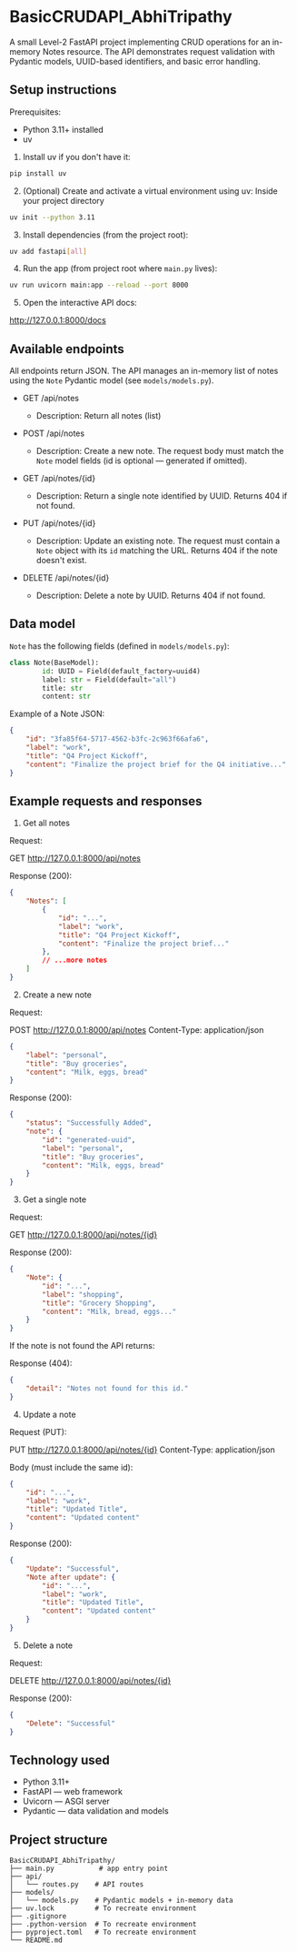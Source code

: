 # BasicCRUDAPI_AbhiTripathy

A small Level-2 FastAPI project implementing CRUD operations for an in-memory Notes resource. The API demonstrates request validation with Pydantic models, UUID-based identifiers, and basic error handling.

## Setup instructions

Prerequisites:
- Python 3.11+ installed
- uv

1. Install uv if you don't have it:
```bash
pip install uv
```
2. (Optional) Create and activate a virtual environment using uv:
Inside your project directory
```bash
uv init --python 3.11
```

3. Install dependencies (from the project root):

```bash
uv add fastapi[all]
```

4. Run the app (from project root where `main.py` lives):

```bash
uv run uvicorn main:app --reload --port 8000
```

5. Open the interactive API docs:

http://127.0.0.1:8000/docs

## Available endpoints

All endpoints return JSON. The API manages an in-memory list of notes using the `Note` Pydantic model (see `models/models.py`).

- GET /api/notes
	- Description: Return all notes (list)

- POST /api/notes
	- Description: Create a new note. The request body must match the `Note` model fields (id is optional — generated if omitted).

- GET /api/notes/{id}
	- Description: Return a single note identified by UUID. Returns 404 if not found.

- PUT /api/notes/{id}
	- Description: Update an existing note. The request must contain a `Note` object with its `id` matching the URL. Returns 404 if the note doesn't exist.

- DELETE /api/notes/{id}
	- Description: Delete a note by UUID. Returns 404 if not found.

## Data model

`Note` has the following fields (defined in `models/models.py`):

```python
class Note(BaseModel):
		id: UUID = Field(default_factory=uuid4)
		label: str = Field(default="all")
		title: str
		content: str
```

Example of a Note JSON:

```json
{
	"id": "3fa85f64-5717-4562-b3fc-2c963f66afa6",
	"label": "work",
	"title": "Q4 Project Kickoff",
	"content": "Finalize the project brief for the Q4 initiative..."
}
```

## Example requests and responses

1) Get all notes

Request:

GET http://127.0.0.1:8000/api/notes

Response (200):

```json
{
	"Notes": [
		{
			"id": "...",
			"label": "work",
			"title": "Q4 Project Kickoff",
			"content": "Finalize the project brief..."
		},
		// ...more notes
	]
}
```

2) Create a new note

Request:

POST http://127.0.0.1:8000/api/notes
Content-Type: application/json

```json
{
	"label": "personal",
	"title": "Buy groceries",
	"content": "Milk, eggs, bread"
}
```

Response (200):

```json
{
	"status": "Successfully Added",
	"note": {
		"id": "generated-uuid",
		"label": "personal",
		"title": "Buy groceries",
		"content": "Milk, eggs, bread"
	}
}
```

3) Get a single note

Request:

GET http://127.0.0.1:8000/api/notes/{id}

Response (200):

```json
{
	"Note": {
		"id": "...",
		"label": "shopping",
		"title": "Grocery Shopping",
		"content": "Milk, bread, eggs..."
	}
}
```

If the note is not found the API returns:

Response (404):

```json
{
	"detail": "Notes not found for this id."
}
```

4) Update a note

Request (PUT):

PUT http://127.0.0.1:8000/api/notes/{id}
Content-Type: application/json

Body (must include the same id):

```json
{
	"id": "...",
	"label": "work",
	"title": "Updated Title",
	"content": "Updated content"
}
```

Response (200):

```json
{
	"Update": "Successful",
	"Note after update": {
		"id": "...",
		"label": "work",
		"title": "Updated Title",
		"content": "Updated content"
	}
}
```

5) Delete a note

Request:

DELETE http://127.0.0.1:8000/api/notes/{id}

Response (200):

```json
{
	"Delete": "Successful"
}
```

## Technology used

- Python 3.11+
- FastAPI — web framework
- Uvicorn — ASGI server
- Pydantic — data validation and models

## Project structure

```
BasicCRUDAPI_AbhiTripathy/
├── main.py           # app entry point
├── api/
│   └── routes.py    # API routes
├── models/
│   └── models.py    # Pydantic models + in-memory data
├── uv.lock          # To recreate environment
├── .gitignore
├── .python-version  # To recreate environment
├── pyproject.toml   # To recreate environment
└── README.md
```
